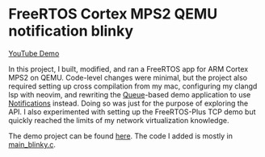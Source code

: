 # FreeRTOS Cortex MPS2 QEMU notification blinky

[YouTube Demo](https://youtu.be/QJrnPchQvNw)

In this project, I built, modified, and ran a FreeRTOS app for ARM Cortex MPS2 on QEMU. Code-level changes were minimal, but the project also required setting up cross compilation from my mac, configuring my clangd lsp with neovim, and rewriting the [Queue](https://www.freertos.org/Embedded-RTOS-Queues.html)-based demo application to use [Notifications](https://www.freertos.org/RTOS-task-notifications.html) instead. Doing so was just for the purpose of exploring the API. I also experimented with setting up the FreeRTOS-Plus TCP demo but quickly reached the limits of my network virtualization knowledge.

The demo project can be found [here](https://github.com/cfzimmerman/simple-rtos/tree/main/FreeRTOS/Demo/CORTEX_MPS2_QEMU_IAR_GCC).
The code I added is mostly in [main_blinky.c](https://github.com/cfzimmerman/simple-rtos/blob/main/FreeRTOS/Demo/CORTEX_MPS2_QEMU_IAR_GCC/main_blinky.c).
